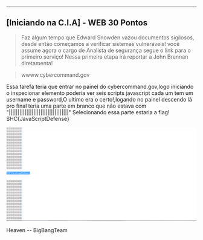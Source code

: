 ------------------------------------
[Iniciando na C.I.A] - WEB 30 Pontos
------------------------------------

> Faz algum tempo que Edward Snowden vazou documentos sigilosos, desde então começamos a verificar sistemas vulneráveis! você assume agora o cargo de Analista de segurança segue o link para o primeiro serviço! Nessa primeira etapa irá reportar a John Brennan diretamenta!

> wwww.cybercommand.gov

Essa tarefa teria que entrar no painel do cybercommand.gov,logo iniciando o inspecionar elemento poderia ver seis scripts javascript cada um tem um username e password,O ultimo era o certo!,logando no painel descendo lá pro final teria uma parte em branco que não estava com "||||||||||||||||||||||||||||||||||"
Selecionando essa parte estaria a flag!
SHC{JavaScriptDefense}


![img1](hvn.png)

Heaven -- BigBangTeam

